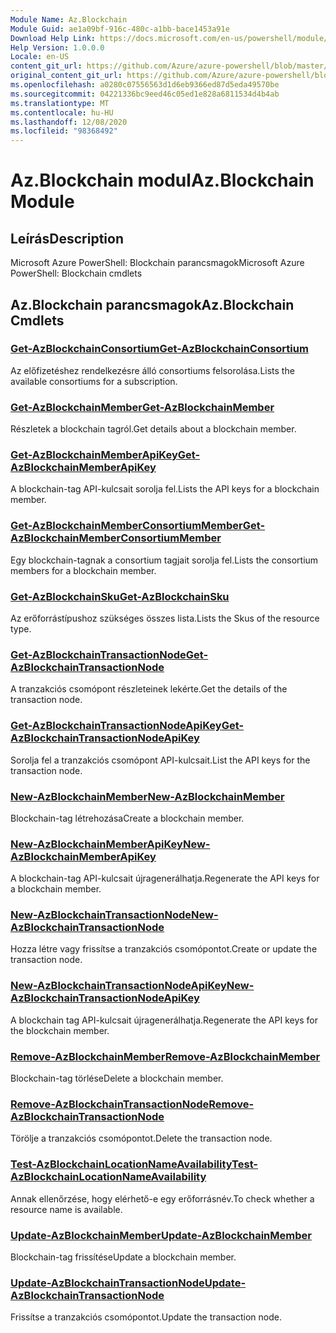 ```yaml
---
Module Name: Az.Blockchain
Module Guid: ae1a09bf-916c-480c-a1bb-bace1453a91e
Download Help Link: https://docs.microsoft.com/en-us/powershell/module/az.blockchain
Help Version: 1.0.0.0
Locale: en-US
content_git_url: https://github.com/Azure/azure-powershell/blob/master/src/Blockchain/help/Az.Blockchain.md
original_content_git_url: https://github.com/Azure/azure-powershell/blob/master/src/Blockchain/help/Az.Blockchain.md
ms.openlocfilehash: a0280c07556563d1d6eb9366ed87d5eda49570be
ms.sourcegitcommit: 04221336bc9eed46c05ed1e828a6811534d4b4ab
ms.translationtype: MT
ms.contentlocale: hu-HU
ms.lasthandoff: 12/08/2020
ms.locfileid: "98368492"
---
```

# <span data-ttu-id="0ab49-101">Az.Blockchain modul</span><span class="sxs-lookup"><span data-stu-id="0ab49-101">Az.Blockchain Module</span></span>
## <span data-ttu-id="0ab49-102">Leírás</span><span class="sxs-lookup"><span data-stu-id="0ab49-102">Description</span></span>
<span data-ttu-id="0ab49-103">Microsoft Azure PowerShell: Blockchain parancsmagok</span><span class="sxs-lookup"><span data-stu-id="0ab49-103">Microsoft Azure PowerShell: Blockchain cmdlets</span></span>

## <span data-ttu-id="0ab49-104">Az.Blockchain parancsmagok</span><span class="sxs-lookup"><span data-stu-id="0ab49-104">Az.Blockchain Cmdlets</span></span>
### [<span data-ttu-id="0ab49-105">Get-AzBlockchainConsortium</span><span class="sxs-lookup"><span data-stu-id="0ab49-105">Get-AzBlockchainConsortium</span></span>](Get-AzBlockchainConsortium.md)
<span data-ttu-id="0ab49-106">Az előfizetéshez rendelkezésre álló consortiums felsorolása.</span><span class="sxs-lookup"><span data-stu-id="0ab49-106">Lists the available consortiums for a subscription.</span></span>

### [<span data-ttu-id="0ab49-107">Get-AzBlockchainMember</span><span class="sxs-lookup"><span data-stu-id="0ab49-107">Get-AzBlockchainMember</span></span>](Get-AzBlockchainMember.md)
<span data-ttu-id="0ab49-108">Részletek a blockchain tagról.</span><span class="sxs-lookup"><span data-stu-id="0ab49-108">Get details about a blockchain member.</span></span>

### [<span data-ttu-id="0ab49-109">Get-AzBlockchainMemberApiKey</span><span class="sxs-lookup"><span data-stu-id="0ab49-109">Get-AzBlockchainMemberApiKey</span></span>](Get-AzBlockchainMemberApiKey.md)
<span data-ttu-id="0ab49-110">A blockchain-tag API-kulcsait sorolja fel.</span><span class="sxs-lookup"><span data-stu-id="0ab49-110">Lists the API keys for a blockchain member.</span></span>

### [<span data-ttu-id="0ab49-111">Get-AzBlockchainMemberConsortiumMember</span><span class="sxs-lookup"><span data-stu-id="0ab49-111">Get-AzBlockchainMemberConsortiumMember</span></span>](Get-AzBlockchainMemberConsortiumMember.md)
<span data-ttu-id="0ab49-112">Egy blockchain-tagnak a consortium tagjait sorolja fel.</span><span class="sxs-lookup"><span data-stu-id="0ab49-112">Lists the consortium members for a blockchain member.</span></span>

### [<span data-ttu-id="0ab49-113">Get-AzBlockchainSku</span><span class="sxs-lookup"><span data-stu-id="0ab49-113">Get-AzBlockchainSku</span></span>](Get-AzBlockchainSku.md)
<span data-ttu-id="0ab49-114">Az erőforrástípushoz szükséges összes lista.</span><span class="sxs-lookup"><span data-stu-id="0ab49-114">Lists the Skus of the resource type.</span></span>

### [<span data-ttu-id="0ab49-115">Get-AzBlockchainTransactionNode</span><span class="sxs-lookup"><span data-stu-id="0ab49-115">Get-AzBlockchainTransactionNode</span></span>](Get-AzBlockchainTransactionNode.md)
<span data-ttu-id="0ab49-116">A tranzakciós csomópont részleteinek lekérte.</span><span class="sxs-lookup"><span data-stu-id="0ab49-116">Get the details of the transaction node.</span></span>

### [<span data-ttu-id="0ab49-117">Get-AzBlockchainTransactionNodeApiKey</span><span class="sxs-lookup"><span data-stu-id="0ab49-117">Get-AzBlockchainTransactionNodeApiKey</span></span>](Get-AzBlockchainTransactionNodeApiKey.md)
<span data-ttu-id="0ab49-118">Sorolja fel a tranzakciós csomópont API-kulcsait.</span><span class="sxs-lookup"><span data-stu-id="0ab49-118">List the API keys for the transaction node.</span></span>

### [<span data-ttu-id="0ab49-119">New-AzBlockchainMember</span><span class="sxs-lookup"><span data-stu-id="0ab49-119">New-AzBlockchainMember</span></span>](New-AzBlockchainMember.md)
<span data-ttu-id="0ab49-120">Blockchain-tag létrehozása</span><span class="sxs-lookup"><span data-stu-id="0ab49-120">Create a blockchain member.</span></span>

### [<span data-ttu-id="0ab49-121">New-AzBlockchainMemberApiKey</span><span class="sxs-lookup"><span data-stu-id="0ab49-121">New-AzBlockchainMemberApiKey</span></span>](New-AzBlockchainMemberApiKey.md)
<span data-ttu-id="0ab49-122">A blockchain-tag API-kulcsait újragenerálhatja.</span><span class="sxs-lookup"><span data-stu-id="0ab49-122">Regenerate the API keys for a blockchain member.</span></span>

### [<span data-ttu-id="0ab49-123">New-AzBlockchainTransactionNode</span><span class="sxs-lookup"><span data-stu-id="0ab49-123">New-AzBlockchainTransactionNode</span></span>](New-AzBlockchainTransactionNode.md)
<span data-ttu-id="0ab49-124">Hozza létre vagy frissítse a tranzakciós csomópontot.</span><span class="sxs-lookup"><span data-stu-id="0ab49-124">Create or update the transaction node.</span></span>

### [<span data-ttu-id="0ab49-125">New-AzBlockchainTransactionNodeApiKey</span><span class="sxs-lookup"><span data-stu-id="0ab49-125">New-AzBlockchainTransactionNodeApiKey</span></span>](New-AzBlockchainTransactionNodeApiKey.md)
<span data-ttu-id="0ab49-126">A blockchain tag API-kulcsait újragenerálhatja.</span><span class="sxs-lookup"><span data-stu-id="0ab49-126">Regenerate the API keys for the blockchain member.</span></span>

### [<span data-ttu-id="0ab49-127">Remove-AzBlockchainMember</span><span class="sxs-lookup"><span data-stu-id="0ab49-127">Remove-AzBlockchainMember</span></span>](Remove-AzBlockchainMember.md)
<span data-ttu-id="0ab49-128">Blockchain-tag törlése</span><span class="sxs-lookup"><span data-stu-id="0ab49-128">Delete a blockchain member.</span></span>

### [<span data-ttu-id="0ab49-129">Remove-AzBlockchainTransactionNode</span><span class="sxs-lookup"><span data-stu-id="0ab49-129">Remove-AzBlockchainTransactionNode</span></span>](Remove-AzBlockchainTransactionNode.md)
<span data-ttu-id="0ab49-130">Törölje a tranzakciós csomópontot.</span><span class="sxs-lookup"><span data-stu-id="0ab49-130">Delete the transaction node.</span></span>

### [<span data-ttu-id="0ab49-131">Test-AzBlockchainLocationNameAvailability</span><span class="sxs-lookup"><span data-stu-id="0ab49-131">Test-AzBlockchainLocationNameAvailability</span></span>](Test-AzBlockchainLocationNameAvailability.md)
<span data-ttu-id="0ab49-132">Annak ellenőrzése, hogy elérhető-e egy erőforrásnév.</span><span class="sxs-lookup"><span data-stu-id="0ab49-132">To check whether a resource name is available.</span></span>

### [<span data-ttu-id="0ab49-133">Update-AzBlockchainMember</span><span class="sxs-lookup"><span data-stu-id="0ab49-133">Update-AzBlockchainMember</span></span>](Update-AzBlockchainMember.md)
<span data-ttu-id="0ab49-134">Blockchain-tag frissítése</span><span class="sxs-lookup"><span data-stu-id="0ab49-134">Update a blockchain member.</span></span>

### [<span data-ttu-id="0ab49-135">Update-AzBlockchainTransactionNode</span><span class="sxs-lookup"><span data-stu-id="0ab49-135">Update-AzBlockchainTransactionNode</span></span>](Update-AzBlockchainTransactionNode.md)
<span data-ttu-id="0ab49-136">Frissítse a tranzakciós csomópontot.</span><span class="sxs-lookup"><span data-stu-id="0ab49-136">Update the transaction node.</span></span>

